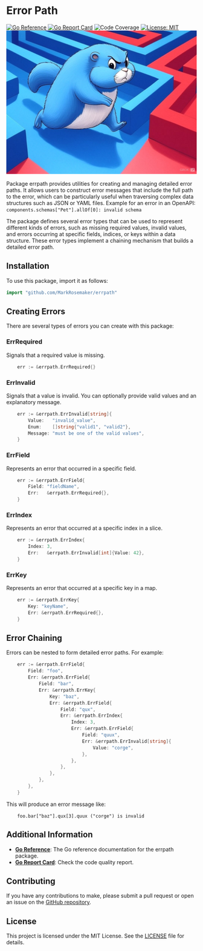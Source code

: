 # Error Path
[![Go Reference](https://pkg.go.dev/badge/github.com/MarkRosemaker/errpath.svg)](https://pkg.go.dev/github.com/MarkRosemaker/errpath)
[![Go Report Card](https://goreportcard.com/badge/github.com/MarkRosemaker/errpath)](https://goreportcard.com/report/github.com/MarkRosemaker/errpath)
![Code Coverage](https://img.shields.io/badge/coverage-100%25-brightgreen)
[![License: MIT](https://img.shields.io/badge/License-MIT-yellow.svg)](./LICENSE)
![errpath logo: golang gopher determinedly walking through a blue and red maze](./logo.jpg)

Package errpath provides utilities for creating and managing detailed error paths.
It allows users to construct error messages that include the full path to the error,
which can be particularly useful when traversing complex data structures such as JSON
or YAML files.
Example for an error in an OpenAPI: `components.schemas["Pet"].allOf[0]: invalid schema`

The package defines several error types that can be used to represent different kinds
of errors, such as missing required values, invalid values, and errors occurring at
specific fields, indices, or keys within a data structure. These error types implement
a chaining mechanism that builds a detailed error path.

## Installation

To use this package, import it as follows:

```go
import "github.com/MarkRosemaker/errpath"
```

## Creating Errors

There are several types of errors you can create with this package:

### ErrRequired

Signals that a required value is missing.

```go
	err := &errpath.ErrRequired{}
```

### ErrInvalid

Signals that a value is invalid. You can optionally provide valid values and an explanatory message.

```go
	err := &errpath.ErrInvalid[string]{
	    Value:   "invalid_value",
	    Enum:    []string{"valid1", "valid2"},
	    Message: "must be one of the valid values",
	}
```

### ErrField

Represents an error that occurred in a specific field.

```go
	err := &errpath.ErrField{
	    Field: "fieldName",
	    Err:   &errpath.ErrRequired{},
	}
```

### ErrIndex

Represents an error that occurred at a specific index in a slice.

```go
	err := &errpath.ErrIndex{
	    Index: 3,
	    Err:   &errpath.ErrInvalid[int]{Value: 42},
	}
```

### ErrKey

Represents an error that occurred at a specific key in a map.

```go
	err := &errpath.ErrKey{
	    Key: "keyName",
	    Err: &errpath.ErrRequired{},
	}
```

## Error Chaining

Errors can be nested to form detailed error paths. For example:

```go
	err := &errpath.ErrField{
	    Field: "foo",
	    Err: &errpath.ErrField{
	        Field: "bar",
	        Err: &errpath.ErrKey{
	            Key: "baz",
	            Err: &errpath.ErrField{
	                Field: "qux",
	                Err: &errpath.ErrIndex{
	                    Index: 3,
	                    Err: &errpath.ErrField{
	                        Field: "quux",
	                        Err: &errpath.ErrInvalid[string]{
	                            Value: "corge",
	                        },
	                    },
	                },
	            },
	        },
	    },
	}
```

This will produce an error message like:

```
	foo.bar["baz"].qux[3].quux ("corge") is invalid
```

## Additional Information

- [**Go Reference**](https://pkg.go.dev/github.com/MarkRosemaker/errpath): The Go reference documentation for the errpath package.
- [**Go Report Card**](https://goreportcard.com/report/github.com/MarkRosemaker/errpath): Check the code quality report.

## Contributing

If you have any contributions to make, please submit a pull request or open an issue on the [GitHub repository](https://github.com/MarkRosemaker/errpath).

## License

This project is licensed under the MIT License. See the [LICENSE](./LICENSE) file for details.
